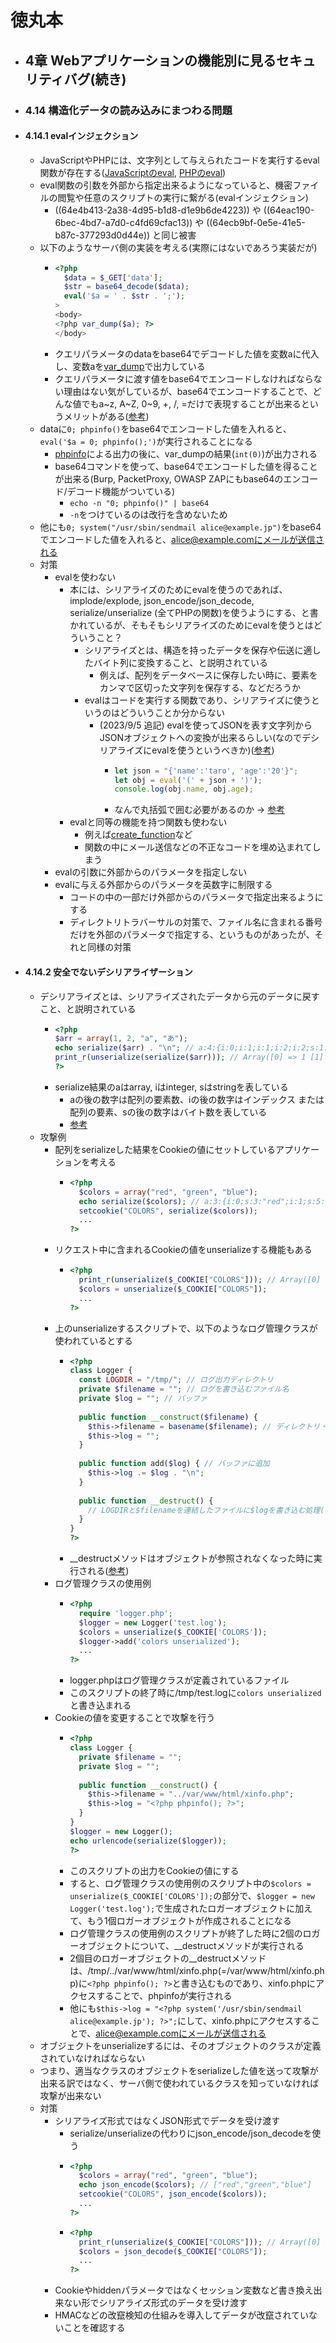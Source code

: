 # 徳丸本
- ## 4章 Webアプリケーションの機能別に見るセキュリティバグ(続き)
- ### 4.14 構造化データの読み込みにまつわる問題
- #### 4.14.1 evalインジェクション
	- JavaScriptやPHPには、文字列として与えられたコードを実行するeval関数が存在する([JavaScriptのeval](https://developer.mozilla.org/ja/docs/Web/JavaScript/Reference/Global_Objects/eval), [PHPのeval](https://www.php.net/manual/ja/function.eval.php))
	- eval関数の引数を外部から指定出来るようになっていると、機密ファイルの閲覧や任意のスクリプトの実行に繋がる(evalインジェクション)
		- ((64e4b413-2a38-4d95-b1d8-d1e9b6de4223)) や ((64eac190-6bec-4bd7-a7d0-c4fd69cfac13)) や ((64ecb9bf-0e5e-41e5-b87c-377293d0d44e)) と同じ被害
	- 以下のようなサーバ側の実装を考える(実際にはないであろう実装だが)
		- ```php
		  <?php
		    $data = $_GET['data'];
		    $str = base64_decode($data);
		    eval('$a = ' . $str . ';');
		  >
		  <body>
		  <?php var_dump($a); ?>
		  </body>
		  ```
		- クエリパラメータのdataをbase64でデコードした値を変数aに代入し、変数aを[var_dump](https://www.php.net/manual/ja/function.var-dump.php)で出力している
		- クエリパラメータに渡す値をbase64でエンコードしなければならない理由はない気がしているが、base64でエンコードすることで、どんな値でもa~z, A~Z, 0~9, +, /, =だけで表現することが出来るというメリットがある([参考](https://ja.wikipedia.org/wiki/Base64))
	- dataに`0; phpinfo()`をbase64でエンコードした値を入れると、`eval('$a = 0; phpinfo();')`が実行されることになる
		- [phpinfo](https://www.php.net/manual/ja/function.phpinfo.php)による出力の後に、var_dumpの結果(`int(0)`)が出力される
		- base64コマンドを使って、base64でエンコードした値を得ることが出来る(Burp, PacketProxy, OWASP ZAPにもbase64のエンコード/デコード機能がついている)
			- `echo -n "0; phpinfo()" | base64`
			- `-n`をつけているのは改行を含めないため
	- 他にも`0; system("/usr/sbin/sendmail alice@example.jp")`をbase64でエンコードした値を入れると、alice@example.comにメールが送信される
	- 対策
		- evalを使わない
			- 本には、シリアライズのためにevalを使うのであれば、implode/explode, json_encode/json_decode, serialize/unserialize (全てPHPの関数)を使うようにする、と書かれているが、そもそもシリアライズのためにevalを使うとはどういうこと？
				- シリアライズとは、構造を持ったデータを保存や伝送に適したバイト列に変換すること、と説明されている
					- 例えば、配列をデータベースに保存したい時に、要素をカンマで区切った文字列を保存する、などだろうか
				- evalはコードを実行する関数であり、シリアライズに使うというのはどういうことか分からない
					- (2023/9/5 追記) evalを使ってJSONを表す文字列からJSONオブジェクトへの変換が出来るらしい(なのでデシリアライズにevalを使うというべきか)([参考](https://www.javadrive.jp/javascript/global_function/index5.html))
						- ```javascript
						  let json = "{'name':'taro', 'age':'20'}";
						  let obj = eval('(' + json + ')');
						  console.log(obj.name, obj.age);
						  ```
						- なんで丸括弧で囲む必要があるのか → [参考](https://language-and-engineering.hatenablog.jp/entry/20081022/1224597688)
			- evalと同等の機能を持つ関数も使わない
				- 例えば[create_function](https://www.php.net/manual/ja/function.create-function.php)など
				- 関数の中にメール送信などの不正なコードを埋め込まれてしまう
		- evalの引数に外部からのパラメータを指定しない
		- evalに与える外部からのパラメータを英数字に制限する
			- コードの中の一部だけ外部からのパラメータで指定出来るようにする
			- ディレクトリトラバーサルの対策で、ファイル名に含まれる番号だけを外部のパラメータで指定する、というものがあったが、それと同様の対策
- #### 4.14.2 安全でないデシリアライザーション
	- デシリアライズとは、シリアライズされたデータから元のデータに戻すこと、と説明されている
		- ```php
		  <?php
		  $arr = array(1, 2, "a", "あ");
		  echo serialize($arr) . "\n"; // a:4:{i:0;i:1;i:1;i:2;i:2;s:1:"a";i:3;s:3:"あ";}
		  print_r(unserialize(serialize($arr))); // Array([0] => 1 [1] => 2 [2] => a [3] => あ)
		  ?>
		  ```
		- serialize結果のaはarray, iはinteger, sはstringを表している
			- aの後の数字は配列の要素数、iの後の数字はインデックス または 配列の要素、sの後の数字はバイト数を表している
			- [参考](https://itsakura.com/php-serializable)
	- 攻撃例
		- 配列をserializeした結果をCookieの値にセットしているアプリケーションを考える
			- ```php
			  <?php
			    $colors = array("red", "green", "blue");
			    echo serialize($colors); // a:3:{i:0;s:3:"red";i:1;s:5:"green";i:2;s:4:"blue";}
			    setcookie("COLORS", serialize($colors));
			    ...
			  ?>
			  ```
		- リクエスト中に含まれるCookieの値をunserializeする機能もある
			- ```php
			  <?php
			    print_r(unserialize($_COOKIE["COLORS"])); // Array([0] => red [1] => green [2] => blue)
			    $colors = unserialize($_COOKIE["COLORS"]);
			    ...
			  ?>
			  ```
		- 上のunserializeするスクリプトで、以下のようなログ管理クラスが使われているとする
			- ```php
			  <?php
			  class Logger {
			    const LOGDIR = "/tmp/"; // ログ出力ディレクトリ
			    private $filename = ""; // ログを書き込むファイル名
			    private $log = ""; // バッファ
			    
			    public function __construct($filename) {
			      $this->filename = basename($filename); // ディレクトリ・トラバーサルを防ぐためにbasenameを使う
			      $this->log = "";
			    }
			    
			    public function add($log) { // バッファに追加
			      $this->log .= $log . "\n";
			    }
			    
			    public function __destruct() {
			      // LOGDIRと$filenameを連結したファイルに$logを書き込む処理(省略)
			    }
			  }
			  ?>
			  ```
			- __destructメソッドはオブジェクトが参照されなくなった時に実行される([参考](https://www.php.net/manual/ja/language.oop5.decon.php#language.oop5.decon.destructor))
		- ログ管理クラスの使用例
			- ```php
			  <?php
			    require 'logger.php';
			    $logger = new Logger('test.log');
			    $colors = unserialize($_COOKIE['COLORS']);
			    $logger->add('colors unserialized');
			    ...
			  ?>
			  ```
			- logger.phpはログ管理クラスが定義されているファイル
			- このスクリプトの終了時に/tmp/test.logに`colors unserialized`と書き込まれる
		- Cookieの値を変更することで攻撃を行う
			- ```php
			  <?php
			  class Logger {
			    private $filename = "";
			    private $log = "";
			    
			    public function __construct() {
			      $this->filename = "../var/www/html/xinfo.php";
			      $this->log = "<?php phpinfo(); ?>";
			    }
			  }
			  $logger = new Logger();
			  echo urlencode(serialize($logger));
			  ?>
			  ```
			- このスクリプトの出力をCookieの値にする
			- すると、ログ管理クラスの使用例のスクリプト中の`$colors = unserialize($_COOKIE['COLORS']);`の部分で、`$logger = new Logger('test.log');`で生成されたロガーオブジェクトに加えて、もう1個ロガーオブジェクトが作成されることになる
			- ログ管理クラスの使用例のスクリプトが終了した時に2個のロガーオブジェクトについて、__destructメソッドが実行される
			- 2個目のロガーオブジェクトの__destructメソッドは、/tmp/../var/www/html/xinfo.php(=/var/www/html/xinfo.php)に`<?php phpinfo(); ?>`と書き込むものであり、xinfo.phpにアクセスすることで、phpinfoが実行される
			- 他にも`$this->log = "<?php system('/usr/sbin/sendmail alice@example.jp'); ?>";`にして、xinfo.phpにアクセスすることで、alice@example.comにメールが送信される
	- オブジェクトをunserializeするには、そのオブジェクトのクラスが定義されていなければならない
	- つまり、適当なクラスのオブジェクトをserializeした値を送って攻撃が出来る訳ではなく、サーバ側で使われているクラスを知っていなければ攻撃が出来ない
	- 対策
		- シリアライズ形式ではなくJSON形式でデータを受け渡す
			- serialize/unserializeの代わりにjson_encode/json_decodeを使う
			- ```php
			  <?php
			    $colors = array("red", "green", "blue");
			    echo json_encode($colors); // ["red","green","blue"]
			    setcookie("COLORS", json_encode($colors));
			    ...
			  ?>
			  ```
			- ```php
			  <?php
			    print_r(unserialize($_COOKIE["COLORS"])); // Array([0] => red [1] => green [2] => blue)
			    $colors = json_decode($_COOKIE["COLORS"]);
			    ...
			  ?>
			  ```
		- Cookieやhiddenパラメータではなくセッション変数など書き換え出来ない形でシリアライズ形式のデータを受け渡す
		- HMACなどの改竄検知の仕組みを導入してデータが改竄されていないことを確認する